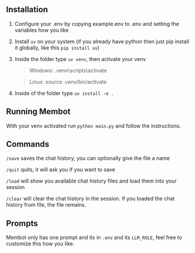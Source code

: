 ## Installation

1) Configure your .env by copying example.env to .env and setting the variables how you like
2) Install `uv` on your system (if you already have python then just pip install it globally, like this `pip install uv`)
3) Inside the folder type `uv venv`, then activate your venv

   > Windows: .venv\scripts\activate
   >

   > Linux: source .venv/bin/activate
   >
4) Inside of the folder type `uv install -e .`

## Running Membot

With your venv activated run `python main.py` and follow the instructions.

## Commands

`/save` saves the chat history, you can optionally give the file a name

`/quit` quits, it will ask you if you want to save

`/load` will show you available chat history files and load them into your session

`/clear` will clear the chat history in the session. If you loaded the chat history from file, the file remains.

## Prompts

Membot only has one prompt and its in `.env` and its `LLM_ROLE`, feel free to customize this how you like.
